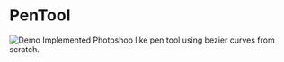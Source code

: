 # PenTool
![Demo](https://github.com/navjotd/PenTool/raw/master/splines.gif)
Implemented Photoshop like pen tool using bezier curves from scratch.
